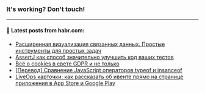### It's working? Don't touch!

---
<!--
#### 🛠️ Technical stack:

![C++](https://img.shields.io/badge/C++-informational?logo=c%2B%2B&style=flat&logoColor=white&color=9C033A)
![Java](https://img.shields.io/badge/Java-informational?logo=java&style=flat&logoColor=white&color=007396)
![Kotlin](https://img.shields.io/badge/Kotlin-informational?logo=Kotlin&style=flat&logoColor=white&color=0095D5)
![JS](https://img.shields.io/badge/JS-informational?logo=javaScript&style=flat&logoColor=black&color=F7Df1E) <br>
![HTML5](https://img.shields.io/badge/HTML5-informational?logo=html5&style=flat&logoColor=white&color=E34F26)
![CSS3](https://img.shields.io/badge/CSS3-informational?logo=css3&style=flat&logoColor=white&color=157286)
![Sass](https://img.shields.io/badge/Saas-informational?logo=sass&style=flat&logoColor=white&color=hotpink)
![PHP](https://img.shields.io/badge/PHP-informational?logo=php&style=flat&logoColor=white&color=777BB4) <br>
![WebPAck](https://img.shields.io/badge/WebPack-informational?logo=webPack&style=flat&logoColor=white&color=FF6F00)
![Bootstrap](https://img.shields.io/badge/Bootstrap-informational?logo=Bootstrap&style=flat&logoColor=white&color=7952B3)
![MySQL](https://img.shields.io/badge/MySQL-informational?logo=MySQL&style=flat&logoColor=white&color=00f) <br>
![NodeJS](https://img.shields.io/badge/NodeJS-informational?logo=node.js&style=flat&logoColor=white&color=43853D)
![Spring](https://img.shields.io/badge/Spring-informational?logo=Spring&style=flat&logoColor=white&color=0A9EDC)
![Angular](https://img.shields.io/badge/Vue-informational?logo=vue.js&style=flat&logoColor=white&color=red)
![Git](https://img.shields.io/badge/Git-informational?logo=git&style=flat&logoColor=white&color=darkorange)

___
-->

#### 💬 Latest posts from habr.com:

<!-- BLOG-POST-LIST:START -->
- [Расширенная визуализация связанных данных. Простые инструменты для простых задач](https://habr.com/ru/post/675780/?utm_source=habrahabr&utm_medium=rss&utm_campaign=675780)
- [AssertJ как способ значительно улучшить код ваших тестов](https://habr.com/ru/post/675778/?utm_source=habrahabr&utm_medium=rss&utm_campaign=675778)
- [Всё о cookies в свете GDPR и не только](https://habr.com/ru/post/675742/?utm_source=habrahabr&utm_medium=rss&utm_campaign=675742)
- [[Перевод] Сравнение JavaScript операторов typeof и insanceof](https://habr.com/ru/post/675746/?utm_source=habrahabr&utm_medium=rss&utm_campaign=675746)
- [LiveOps карточки: как рассказать об ивенте прямо на странице приложения в App Store и Google Play](https://habr.com/ru/post/675376/?utm_source=habrahabr&utm_medium=rss&utm_campaign=675376)
<!-- BLOG-POST-LIST:END -->
